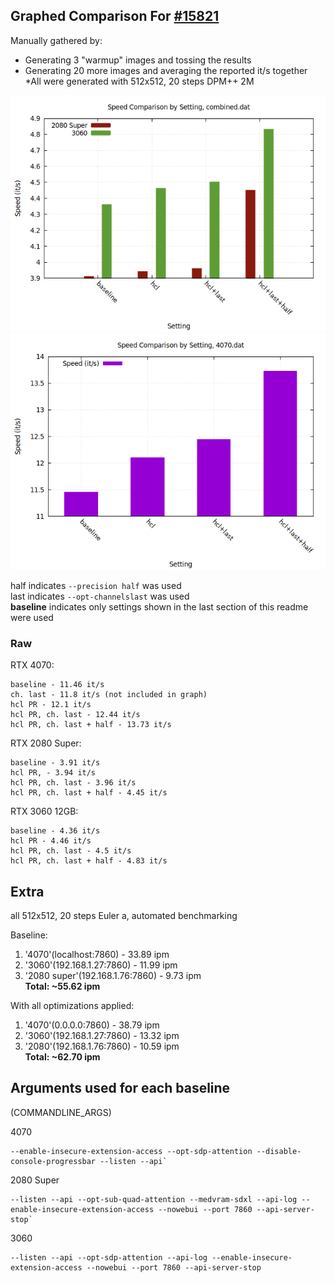 ## Graphed Comparison For [#15821](https://github.com/AUTOMATIC1111/stable-diffusion-webui/pull/15821)
Manually gathered by:
- Generating 3 "warmup" images and tossing the results
- Generating 20 more images and averaging the reported it/s together
*All were generated with 512x512, 20 steps DPM++ 2M




![combined graph](plot/speed_comparison_2080s_3060.png)
![just 4070](plot/speed_comparison_4070.png)

half indicates `--precision half` was used
\
last indicates `--opt-channelslast` was used
\
**baseline** indicates only settings shown in the last section of this readme were used

### Raw
RTX 4070:
```
baseline - 11.46 it/s
ch. last - 11.8 it/s (not included in graph)
hcl PR - 12.1 it/s
hcl PR, ch. last - 12.44 it/s
hcl PR, ch. last + half - 13.73 it/s
```

RTX 2080 Super:
```
baseline - 3.91 it/s
hcl PR, - 3.94 it/s
hcl PR, ch. last - 3.96 it/s
hcl PR, ch. last + half - 4.45 it/s
```

RTX 3060 12GB:
```
baseline - 4.36 it/s
hcl PR - 4.46 it/s
hcl PR, ch. last - 4.5 it/s
hcl PR, ch. last + half - 4.83 it/s
```


## Extra
all 512x512, 20 steps Euler a, automated benchmarking

Baseline:
1. '4070'(localhost:7860) - 33.89 ipm
2. '3060'(192.168.1.27:7860) - 11.99 ipm
3. '2080 super'(192.168.1.76:7860) - 9.73 ipm\
**Total: ~55.62 ipm**

With all optimizations applied:
1. '4070'(0.0.0.0:7860) - 38.79 ipm
2. '3060'(192.168.1.27:7860) - 13.32 ipm
3. '2080'(192.168.1.76:7860) - 10.59 ipm
\
**Total: ~62.70 ipm**


## Arguments used for each baseline
(COMMANDLINE_ARGS)

4070
```
--enable-insecure-extension-access --opt-sdp-attention --disable-console-progressbar --listen --api`
```

2080 Super
```
--listen --api --opt-sub-quad-attention --medvram-sdxl --api-log --enable-insecure-extension-access --nowebui --port 7860 --api-server-stop`
```

3060
```
--listen --api --opt-sdp-attention --api-log --enable-insecure-extension-access --nowebui --port 7860 --api-server-stop
```
